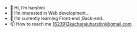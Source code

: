- 👋 Hi, I’m harshini
- 👀 I’m interested in Web development...
- 🌱 I’m currently learning Front-end ,Back-end..
- 📫 How to reach me 1623912kacharajuharshini@gmail.com

<!---
1623912harshini/1623912harshini is a ✨ special ✨ repository because its `README.md` (this file) appears on your GitHub profile.
You can click the Preview link to take a look at your changes.
--->
